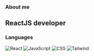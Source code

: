 ### About me
## ReactJS developer
### Languages 

![React](https://img.shields.io/badge/-React-090909?style=for-the-badge&logo=React&logoColor=#61DAFB)
![JavaScript](https://img.shields.io/badge/-JavaScript-090909?style=for-the-badge&logo=JavaScript&logoColor=E9D54D)
![CSS](https://img.shields.io/badge/-CSS3-090909?style=for-the-badge&logo=CSS3&logoColor=1572B6)
![Tailwind](https://img.shields.io/badge/-tailwindcss-090909?style=for-the-badge&logo=tailwindcss&logoColor=06B6D4)

